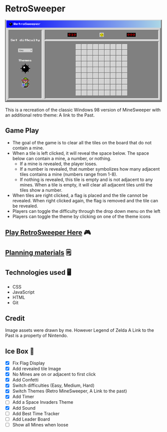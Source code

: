 # RetroSweeper

![MineSweeper](./assets/Images/MineSweeper-ScreenShot.png)

This is a recreation of the classic Windows 98 version of MineSweeper with an additional
retro theme: A link to the Past.


## Game Play
- The goal of the game is to clear all the tiles on the board that do not contain a mine.
- When a tile is left clicked, it will reveal the space below. The space below can contain a mine, a number, or nothing.
  - If a mine is revealed, the player loses.
  - If a number is revealed, that number symbolizes how many adjacent tiles contains a mine (numbers range from 1-8).
  - If nothing is revealed, this tile is empty and is not adjacent to any mines. When a tile is empty, it will clear all adjacent tiles until the tiles show a number.
- When tiles are right clicked, a flag is placed and the tile cannot be revealed. When right clicked again, the flag is removed and the tile can be revealed.
- Players can toggle the difficulty through the drop down menu on the left
- Players can toggle the theme by clicking on one of the theme icons

## [Play RetroSweeper Here](https://michellelinares-minesweeper.netlify.app/) 🎮
## [Planning materials](https://docs.google.com/document/d/1gpfvfx2IHLGcGZ3drg1CmWVeihv6vaf5uGW5AC-dkVk/edit) 🗒
## Technologies used 🖥
- CSS
- JavaScript
- HTML
- Git
## Credit
  Image assets were drawn by me. However Legend of Zelda A Link to the Past is a property of Nintendo.


## Ice Box 🧊
- [x] Fix Flag Display
- [x] Add revealed tile Image
- [x] No Mines are on or adjacent to first click
- [x] Add Confetti
- [x] Switch difficulties (Easy, Medium, Hard)
- [x] Switch Themes (Retro MineSweeper, A Link to the past)
- [x] Add Timer
- [ ] Add a Space Invaders Theme
- [x] Add Sound
- [ ] Add Best Time Tracker
- [ ] Add Leader Board
- [ ] Show all Mines when loose